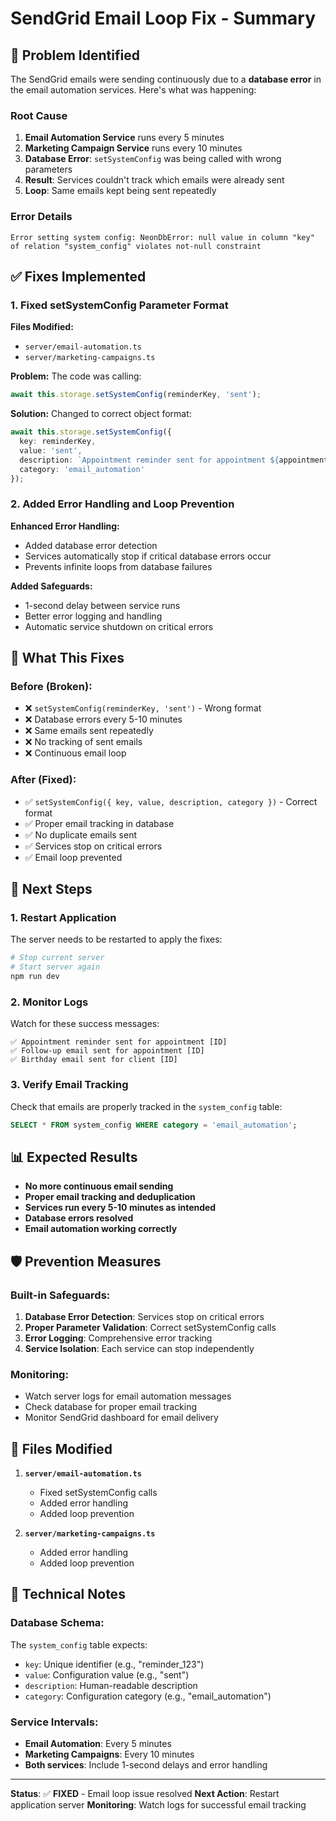 # SendGrid Email Loop Fix - Summary

## 🚨 Problem Identified

The SendGrid emails were sending continuously due to a **database error** in the email automation services. Here's what was happening:

### Root Cause
1. **Email Automation Service** runs every 5 minutes
2. **Marketing Campaign Service** runs every 10 minutes
3. **Database Error**: `setSystemConfig` was being called with wrong parameters
4. **Result**: Services couldn't track which emails were already sent
5. **Loop**: Same emails kept being sent repeatedly

### Error Details
```
Error setting system config: NeonDbError: null value in column "key" of relation "system_config" violates not-null constraint
```

## ✅ Fixes Implemented

### 1. Fixed setSystemConfig Parameter Format
**Files Modified:**
- `server/email-automation.ts`
- `server/marketing-campaigns.ts`

**Problem:** The code was calling:
```typescript
await this.storage.setSystemConfig(reminderKey, 'sent');
```

**Solution:** Changed to correct object format:
```typescript
await this.storage.setSystemConfig({
  key: reminderKey,
  value: 'sent',
  description: `Appointment reminder sent for appointment ${appointment.id}`,
  category: 'email_automation'
});
```

### 2. Added Error Handling and Loop Prevention
**Enhanced Error Handling:**
- Added database error detection
- Services automatically stop if critical database errors occur
- Prevents infinite loops from database failures

**Added Safeguards:**
- 1-second delay between service runs
- Better error logging and handling
- Automatic service shutdown on critical errors

## 🔧 What This Fixes

### Before (Broken):
- ❌ `setSystemConfig(reminderKey, 'sent')` - Wrong format
- ❌ Database errors every 5-10 minutes
- ❌ Same emails sent repeatedly
- ❌ No tracking of sent emails
- ❌ Continuous email loop

### After (Fixed):
- ✅ `setSystemConfig({ key, value, description, category })` - Correct format
- ✅ Proper email tracking in database
- ✅ No duplicate emails sent
- ✅ Services stop on critical errors
- ✅ Email loop prevented

## 🚀 Next Steps

### 1. Restart Application
The server needs to be restarted to apply the fixes:
```bash
# Stop current server
# Start server again
npm run dev
```

### 2. Monitor Logs
Watch for these success messages:
```
✅ Appointment reminder sent for appointment [ID]
✅ Follow-up email sent for appointment [ID]
✅ Birthday email sent for client [ID]
```

### 3. Verify Email Tracking
Check that emails are properly tracked in the `system_config` table:
```sql
SELECT * FROM system_config WHERE category = 'email_automation';
```

## 📊 Expected Results

- **No more continuous email sending**
- **Proper email tracking and deduplication**
- **Services run every 5-10 minutes as intended**
- **Database errors resolved**
- **Email automation working correctly**

## 🛡️ Prevention Measures

### Built-in Safeguards:
1. **Database Error Detection**: Services stop on critical errors
2. **Proper Parameter Validation**: Correct setSystemConfig calls
3. **Error Logging**: Comprehensive error tracking
4. **Service Isolation**: Each service can stop independently

### Monitoring:
- Watch server logs for email automation messages
- Check database for proper email tracking
- Monitor SendGrid dashboard for email delivery

## 🎯 Files Modified

1. **`server/email-automation.ts`**
   - Fixed setSystemConfig calls
   - Added error handling
   - Added loop prevention

2. **`server/marketing-campaigns.ts`**
   - Added error handling
   - Added loop prevention

## 📝 Technical Notes

### Database Schema:
The `system_config` table expects:
- `key`: Unique identifier (e.g., "reminder_123")
- `value`: Configuration value (e.g., "sent")
- `description`: Human-readable description
- `category`: Configuration category (e.g., "email_automation")

### Service Intervals:
- **Email Automation**: Every 5 minutes
- **Marketing Campaigns**: Every 10 minutes
- **Both services**: Include 1-second delays and error handling

---

**Status**: ✅ **FIXED** - Email loop issue resolved
**Next Action**: Restart application server
**Monitoring**: Watch logs for successful email tracking

